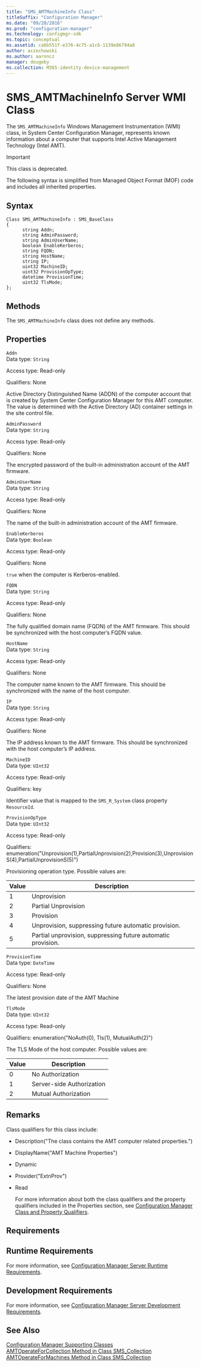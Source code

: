 ```yaml
---
title: "SMS_AMTMachineInfo Class"
titleSuffix: "Configuration Manager"
ms.date: "09/20/2016"
ms.prod: "configuration-manager"
ms.technology: configmgr-sdk
ms.topic: conceptual
ms.assetid: ca6b551f-e376-4c75-a1c6-1139e86794a8
author: aczechowski
ms.author: aaroncz
manager: dougeby
ms.collection: M365-identity-device-management
---
```

# SMS_AMTMachineInfo Server WMI Class
The `SMS_AMTMachineInfo` Windows Management Instrumentation (WMI) class, in System Center Configuration Manager, represents known information about a computer that supports Intel Active Management Technology (Intel AMT).  

> [!IMPORTANT]
>  This class is deprecated.  

 The following syntax is simplified from Managed Object Format (MOF) code and includes all inherited properties.  

## Syntax  

```  
Class SMS_AMTMachineInfo : SMS_BaseClass   
{   
      string Addn;   
      string AdminPassword;   
      string AdminUserName;   
      boolean EnableKerberos;   
      string FQDN;   
      string HostName;   
      string IP;   
      uint32 MachineID;   
      uint32 ProvisionOpType;   
      datetime ProvisionTime;   
      uint32 TlsMode;   
};  
```  

## Methods  
 The `SMS_AMTMachineInfo` class does not define any methods.  

## Properties  
 `Addn`  
 Data type: `String`  

 Access type: Read-only  

 Qualifiers: None  

 Active Directory Distinguished Name (ADDN) of the computer account that is created by System Center Configuration Manager for this AMT computer. The value is determined with the Active Directory (AD) container settings in the site control file.  

 `AdminPassword`  
 Data type: `String`  

 Access type: Read-only  

 Qualifiers: None  

 The encrypted password of the built-in administration account of the AMT firmware.  

 `AdminUserName`  
 Data type: `String`  

 Access type: Read-only  

 Qualifiers: None  

 The name of the built-in administration account of the AMT firmware.  

 `EnableKerberos`  
 Data type: `Boolean`  

 Access type: Read-only  

 Qualifiers: None  

 `true` when the computer is Kerberos-enabled.  

 `FQDN`  
 Data type: `String`  

 Access type: Read-only  

 Qualifiers: None  

 The fully qualified domain name (FQDN) of the AMT firmware. This should be synchronized with the host computer’s FQDN value.  

 `HostName`  
 Data type: `String`  

 Access type: Read-only  

 Qualifiers: None  

 The computer name known to the AMT firmware. This should be synchronized with the name of the host computer.  

 `IP`  
 Data type: `String`  

 Access type: Read-only  

 Qualifiers: None  

 The IP address known to the AMT firmware. This should be synchronized with the host computer’s IP address.  

 `MachineID`  
 Data type: `UInt32`  

 Access type: Read-only  

 Qualifiers: key  

 Identifier value that is mapped to the `SMS_R_System` class property `ResourceId`.  

 `ProvisionOpType`  
 Data type: `UInt32`  

 Access type: Read-only  

 Qualifiers: enumeration("Unprovision(1),PartialUnprovision(2),Provision(3),UnprovisionS(4),PartialUnprovisionS(5)")  

 Provisioning operation type. Possible values are:  

|Value|Description|  
|-----------|-----------------|  
|1|Unprovision|  
|2|Partial Unprovision|  
|3|Provision|  
|4|Unprovision, suppressing future automatic provision.|  
|5|Partial unprovision, suppressing future automatic provision.|  

 `ProvisionTime`  
 Data type: `DateTime`  

 Access type: Read-only  

 Qualifiers: None  

 The latest provision date of the AMT Machine  

 `TlsMode`  
 Data type: `UInt32`  

 Access type: Read-only  

 Qualifiers: enumeration("NoAuth(0), Tls(1), MutualAuth(2)")  

 The TLS Mode of the host computer. Possible values are:  

|Value|Description|  
|-----------|-----------------|  
|0|No Authorization|  
|1|Server-side Authorization|  
|2|Mutual Authorization|  

## Remarks  
 Class qualifiers for this class include:  

- Description("The class contains the AMT computer related properties.")  

- DisplayName("AMT Machine Properties")  

- Dynamic  

- Provider("ExtnProv")  

- Read  

  For more information about both the class qualifiers and the property qualifiers included in the Properties section, see [Configuration Manager Class and Property Qualifiers](../../../develop/reference/misc/class-and-property-qualifiers.md).  

## Requirements  

## Runtime Requirements  
 For more information, see [Configuration Manager Server Runtime Requirements](../../../develop/core/reqs/server-runtime-requirements.md).  

## Development Requirements  
 For more information, see [Configuration Manager Server Development Requirements](../../../develop/core/reqs/server-development-requirements.md).  

## See Also  
 [Configuration Manager Supporting Classes](../../../develop/reference/misc/supporting-server-wmi-classes.md)   
 [AMTOperateForCollection Method in Class SMS_Collection](../../../develop/reference/core/clients/collections/amtoperateforcollection-method-in-class-sms_collection.md)   
 [AMTOperateForMachines Method in Class SMS_Collection](../../../develop/reference/core/clients/collections/amtoperateformachines-method-in-class-sms_collection.md)
